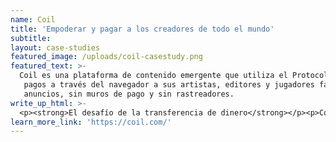 ```yaml
---
name: Coil
title: 'Empoderar y pagar a los creadores de todo el mundo'
subtitle:
layout: case-studies
featured_image: /uploads/coil-casestudy.png
featured_text: >-
  Coil es una plataforma de contenido emergente que utiliza el Protocolo Interledger para construir
   pagos a través del navegador a sus artistas, editores y jugadores favoritos. Sin
   anuncios, sin muros de pago y sin rastreadores.
write_up_html: >-
  <p><strong>El desafío de la transferencia de dinero</strong></p><p>Coil fue fundada en 2018 por Stefan Thomas con la visión de crear un mejor modelo comercial para   la Web. Como proveedor de monetización web, Coil facilita la monetización del contenido mediante el envío de micropagos a cada sitio web monetizado durante la navegación. El objetivo es garantizar que los creadores de contenido de todo el mundo puedan recibir una compensación justa y sencilla por su trabajo.</p><p>La monetización web abierta contrasta con los modelos de monetización de plataformas de suscripción y publicidad existentes que favorecen en gran medida a las grandes redes de publicidad. y plataformas de contenido. Simplemente no es rentable usar métodos de pago tradicionales para enviar una fracción de un centavo por un solo artículo, imagen, canción o video en un sitio web independiente. E incluso cuando los montos son lo suficientemente grandes, las altas tarifas por transacciones internacionales y las billeteras incompatibles en diferentes países crean fricciones tanto para los creadores como para sus fanáticos. Estos obstáculos son difíciles para muchos, pero afectan más a las poblaciones sin servicios bancarios y económicamente desatendidas en todo el mundo, a menudo excluyéndolos de recibir un pago por su trabajo o viéndolos obligados a aceptar costos, demoras y riesgos dolorosos.</p><p> <strong>El modelo de monetización web</strong></p><p>Coil se dedica a proporcionar mejores formas de acceder y compensar a los creadores de contenido, editores y plataformas de tamaño pequeño a mediano, sin depender de modelos de suscripción o publicidad. La empresa logra esto con un estándar abierto llamado Web Monetization. Coil se basa en estándares abiertos para fomentar la competencia y garantizar la compatibilidad con cualquier servicio de pago y moneda.</p><p>La idea es relativamente simple: los usuarios se registran para obtener una membresía de Coil de $ 5 con una tarjeta de débito o crédito y luego pueden navegar por la web con un navegador habilitado para micropagos (como <a href="https://www.pumabrowser.com/"> </a><a href="https://www.pumabrowser.com/">Puma< /a>), o usando una <a href="https://help.coil.com/docs/membership/coil-extension/"> </a><a href="https://help.coil .com/docs/membership/coil-extension/">Extensión del navegador Coil</a>. A medida que visitan sitios web monetizados, los micropagos se transmiten desde Coil al sitio web por cada segundo que los miembros de Coil leen, miran y escuchan.</p><p>En el otro lado de la ecuación están los creadores, aquellos que quieren monetizar sus sitios. Los creadores comienzan creando una billetera digital a través de un servicio como Uphold o GateHub, y luego monetizan su sitio agregando una etiqueta HTML que apunta a su billetera. Luego, los pagos se transmiten a su billetera a medida que los visitantes consumen su contenido.</p><p>Entonces, ¿cómo se hacen posibles estos pagos? Ahí es donde interviene Interledger.</p><p>El protocolo Interledger permite la monetización web al facilitar la transferencia de fondos sin inconvenientes. Los fondos se pueden enviar instantáneamente a billeteras habilitadas para Interledger con un costo cercano a cero, independientemente de las monedas utilizadas. Sin el protocolo Interledger que proporciona vías de pago interoperables y escalables, la monetización web sería imposible de implementar. Coil necesitaría integrarse con cada billetera individualmente, lo cual es imposible a escala global.</p><p><strong>La web monetizada del futuro</strong></p><p>Mirando hacia el futuro, el futuro para Coil e Interledger es brillante. La monetización web es fácil de usar y la adopción está creciendo. Interledger se creó a propósito para adaptarse a este crecimiento. El encabezado del paquete Interledger incluye solo cuatro elementos clave: la dirección a la que se envía el dinero, la cantidad de dinero que se envía, una condición para garantizar que los pagos se reciban de forma segura y una fecha de vencimiento. Mantener el estándar mínimo ayuda a garantizar que Interledger no quede obsoleto a medida que evoluciona la tecnología de pagos.</p><p>&ldquo;Transmitir micropagos es solo el comienzo&rdquo; dijo Tomás. "Vemos la monetización web como una cabeza de puente para Interledger que transformará la industria de pagos de formas que ni siquiera podemos imaginar todavía". Hemos visto el poder de la infraestructura de conmutación de paquetes en el éxito de Internet y esta misma revolución simplemente no ha ocurrido todavía para los pagos. Creo que con Interledger, será posible que millones de desarrolladores creen fácilmente aplicaciones de pago eficientes, inclusivas y fáciles de usar que muevan dinero a nivel mundial tal como lo hizo Internet para las aplicaciones de comunicación".</p><p> Usando Interledger, Coil tiene el potencial de mejorar la experiencia tanto para los creadores como para los consumidores. En última instancia, esto cambiará la forma en que los consumidores acceden al contenido y compensará a los creadores de contenido.</p><p>&nbsp;</p>
learn_more_link: 'https://coil.com/'
---
```



